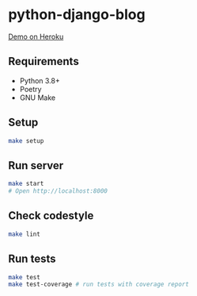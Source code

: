 # python-django-blog

[Demo on Heroku](https://python-django-blog.hexlet.app)

## Requirements

* Python 3.8+
* Poetry
* GNU Make

## Setup

```bash
make setup
```

## Run server

```bash
make start
# Open http://localhost:8000
```

## Check codestyle

```bash
make lint
```

## Run tests

```bash
make test
make test-coverage # run tests with coverage report
```
